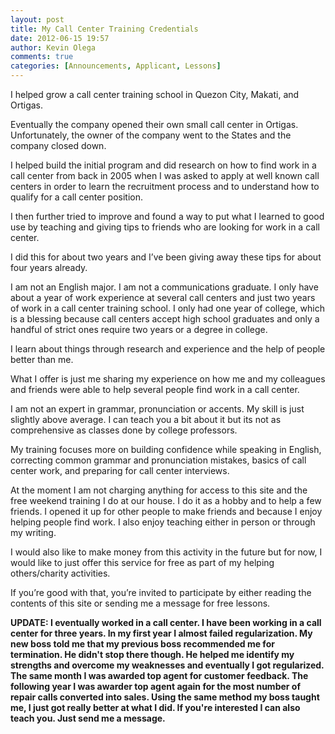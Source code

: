 ```yaml
---
layout: post
title: My Call Center Training Credentials
date: 2012-06-15 19:57
author: Kevin Olega
comments: true
categories: [Announcements, Applicant, Lessons]
---
```

I helped grow a call center training school in Quezon City, Makati, and Ortigas.

Eventually the company opened their own small call center in Ortigas. Unfortunately, the owner of the company went to the States and the company closed down.

I helped build the initial program and did research on how to find work in a call center from back in 2005 when I was asked to apply at well known call centers in order to learn the recruitment process and to understand how to qualify for a call center position.

I then further tried to improve and found a way to put what I learned to good use by teaching and giving tips to friends who are looking for work in a call center.

I did this for about two years and I’ve been giving away these tips for about four years already.

I am not an English major. I am not a communications graduate. I only have about a year of work experience at several call centers and just two years of work in a call center training school. I only had one year of college, which is a blessing because call centers accept high school graduates and only a handful of strict ones require two years or a degree in college.

I learn about things through research and experience and the help of people better than me.

What I offer is just me sharing my experience on how me and my colleagues and friends were able to help several people find work in a call center.

I am not an expert in grammar, pronunciation or accents. My skill is just slightly above average. I can teach you a bit about it but its not as comprehensive as classes done by college professors.

My training focuses more on building confidence while speaking in English, correcting common grammar and pronunciation mistakes, basics of call center work, and preparing for call center interviews.

At the moment I am not charging anything for access to this site and the free weekend training I do at our house. I do it as a hobby and to help a few friends. I opened it up for other people to make friends and because I enjoy helping people find work. I also enjoy teaching either in person or through my writing.

I would also like to make money from this activity in the future but for now, I would like to just offer this service for free as part of my helping others/charity activities.

If you’re good with that, you’re invited to participate by either reading the contents of this site or sending me a message for free lessons.

<strong>UPDATE: I eventually worked in a call center. I have been working in a call center for three years. In my first year I almost failed regularization. My new boss told me that my previous boss recommended me for termination. He didn't stop there though. He helped me identify my strengths and overcome my weaknesses and eventually I got regularized. The same month I was awarded top agent for customer feedback. The following year I was awarder top agent again for the most number of repair calls converted into sales. Using the same method my boss taught me, I just got really better at what I did. If you're interested I can also teach you. Just send me a message.</strong>
